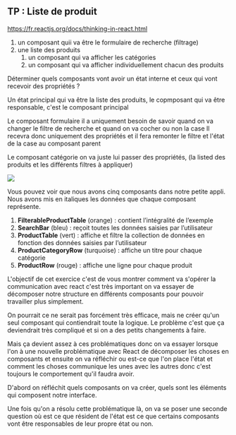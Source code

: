 ## TP : Liste de produit

https://fr.reactjs.org/docs/thinking-in-react.html

1. un composant quii va être le formulaire de recherche (filtrage)
2. une liste des produits
	1. un composant qui va afficher les catégories
	2. un composant qui va afficher individuellement chacun des produits
  
Déterminer quels composants vont avoir un état interne et ceux qui vont recevoir des propriétés ?

Un état principal qui va être la liste des produits, le copmposant qui va être responsable, c'est le composant principal

Le composant formulaire il a uniquement besoin de savoir quand on va changer le filtre de recherche et quand on va cocher ou non la case
Il recevra donc uniquement des propriétés et il fera remonter le filtre et l'état de la case au composant parent

Le composant catégorie on va juste lui passer des propriétés, (la listed des produits et les différents filtres à appliquer)

![](S%C3%A9lection_003.png)

Vous pouvez voir que nous avons cinq composants dans notre petite appli. Nous avons mis en italiques les données que chaque composant représente.

1. **FilterableProductTable** (orange) : contient l’intégralité de l’exemple
2. **SearchBar** (bleu) : reçoit toutes les données saisies par l’utilisateur
3. **ProductTable** (vert) : affiche et filtre la collection de données en fonction des données saisies par l’utilisateur
4. **ProductCategoryRow** (turquoise) : affiche un titre pour chaque catégorie
5. **ProductRow** (rouge) : affiche une ligne pour chaque produit


L'objectif de cet exercice c'est de vous montrer comment va s'opérer la communication avec react c'est très important on va essayer de décomposer notre structure en différents composants pour pouvoir travailler plus simplement.

On pourrait ce ne serait pas forcément très efficace, mais ne créer qu'un seul composant qui contiendrait toute la logique.  Le problème c'est que ça deviendrait très compliqué et si on a des petits changements à faire.

Mais ça devient assez à ces problématiques donc on va essayer lorsque l'on à une nouvelle problématique avec React de décomposer les choses en composants et ensuite on va réfléchir ou est-ce que l'on place l'état et comment les choses communique les unes avec les autres donc c'est toujours le comportement qu'il faudra avoir.

D'abord on réfléchit quels composants on va créer, quels sont les éléments qui composent notre interface.

Une fois qu'on a résolu cette problématique là, on va se poser une seconde question où est ce que résident de l'état est ce que certains composants vont être responsables de leur propre état ou non.
